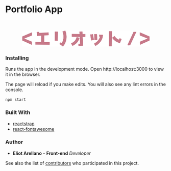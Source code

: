 # Portfolio App
<br />
<p align="center">
  <a href="https://github.com/eliotarellano/portfolio-app">
    <img src="/src/assets/images/eriottologo.png" alt="Logo" width="399" height="50">
  </a>
</p>

### Installing

Runs the app in the development mode.
Open http://localhost:3000 to view it in the browser.

The page will reload if you make edits.
You will also see any lint errors in the console.

```
npm start
```

### Built With

* [reactstrap](https://reactstrap.github.io/)
* [react-fontawesome](https://github.com/FortAwesome/react-fontawesome)

### Author

* **Eliot Arellano** - **Front-end** *Developer*

See also the list of [contributors](https://github.com/your/project/contributors) who participated in this project.